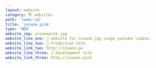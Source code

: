 ```yaml
---
layout: website
category: 🌎 websites
path: '/web/:id'
title: 'insane.pink'
type: 'WEB'
website_img: insanepink.jpg
website_line_one: 🎳 website for insane.jpg siege youtube videos.
website_line_two: 🚀 Production Site
website_link_two: http://insane.pw
website_line_three: 👾 Development Site
website_link_three: http://insane.pink
---
```

